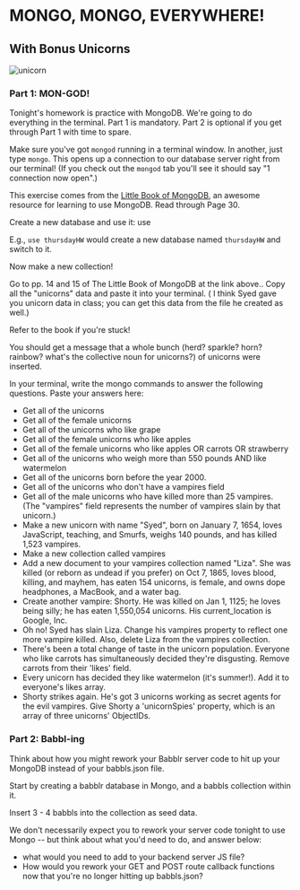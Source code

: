 # MONGO, MONGO, EVERYWHERE!

## With Bonus Unicorns

![unicorn](http://i.giphy.com/l0LIYv9tJFIVHxF5u.gif)


### Part 1: MON-GOD!

Tonight's homework is practice with MongoDB. We're going to do everything in the terminal. Part 1 is mandatory. Part 2 is optional if you get through Part 1 with time to spare.

Make sure you've got `mongod` running in a terminal window. In another, just type `mongo`. This opens up a connection to our database server right from our terminal! (If you check out the `mongod` tab you'll see it should say "1 connection now open".)

This exercise comes from the [Little Book of MongoDB](http://openmymind.net/mongodb.pdf), an awesome resource for learning to use MongoDB. Read through Page 30.

Create a new database and use it: use <dbname of your choice here>

E.g., `use thursdayHW` would create a new database named `thursdayHW` and switch to it.

Now make a new collection!

Go to pp. 14 and 15 of The Little Book of MongoDB at the link above.. Copy all the "unicorns" data and paste it into your terminal. ( I think Syed gave you unicorn data in class; you can get this data from the file he created as well.)

Refer to the book if you're stuck!

You should get a message that a whole bunch (herd? sparkle? horn? rainbow? what's the collective noun for unicorns?) of unicorns were inserted.

In your terminal, write the mongo commands to answer the following questions. Paste your answers here:

  * Get all of the unicorns
  * Get all of the female unicorns
  * Get all of the unicorns who like grape
  * Get all of the female unicorns who like apples
  * Get all of the female unicorns who like apples OR carrots OR strawberry
  * Get all of the unicorns who weigh more than 550 pounds AND like watermelon
  * Get all of the unicorns born before the year 2000.
  * Get all of the unicorns who don't have a vampires field
  * Get all of the male unicorns who have killed more than 25 vampires. (The "vampires" field represents the number of vampires slain by that unicorn.)
  * Make a new unicorn with name "Syed", born on January 7, 1654, loves JavaScript, teaching, and Smurfs, weighs 140 pounds, and has killed 1,523 vampires.
  * Make a new collection called vampires
  * Add a new document to your vampires collection named "Liza". She was killed (or reborn as undead if you prefer) on Oct 7, 1865, loves blood, killing, and mayhem, has eaten 154 unicorns, is female, and owns dope headphones, a MacBook, and a water bag.
  * Create another vampire: Shorty. He was killed on Jan 1, 1125; he loves being silly; he has eaten 1,550,054 unicorns. His current_location is Google, Inc.
  * Oh no! Syed has slain Liza. Change his vampires property to reflect one more vampire killed. Also, delete Liza from the vampires collection.
  * There's been a total change of taste in the unicorn population. Everyone who like carrots has simultaneously decided they're disgusting. Remove carrots from their 'likes' field.
  * Every unicorn has decided they like watermelon (it's summer!). Add it to everyone's likes array.
  * Shorty strikes again. He's got 3 unicorns working as secret agents for the evil vampires. Give Shorty a 'unicornSpies' property, which is an array of three unicorns' ObjectIDs.

### Part 2: Babbl-ing

Think about how you might rework your Babblr server code to hit up your MongoDB instead of your babbls.json file.

Start by creating a babblr database in Mongo, and a babbls collection within it.

Insert 3 - 4 babbls into the collection as seed data.

We don't necessarily expect you to rework your server code tonight to use Mongo -- but think about what you'd need to do, and answer below:

  * what would you need to add to your backend server JS file?
  * How would you rework your GET and POST route callback functions now that you're no longer hitting up babbls.json?
  
